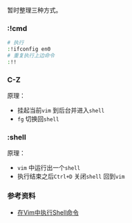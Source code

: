 暂时整理三种方式。

### :!cmd

```bash
# 执行
:!ifconfig en0
# 重复执行上边命令
:!!
```



### C-Z

原理：

* 挂起当前`vim` 到后台并进入`shell`
* `fg` 切换回`shell`



### :shell

原理：

* `vim` 中运行出一个`shell`
* 执行结束之后`Ctrl+D` 关闭`shell` 回到`vim`





### 参考资料

* [在Vim中执行Shell命令](https://harttle.land/2017/02/04/run-shell-within-vim.html)